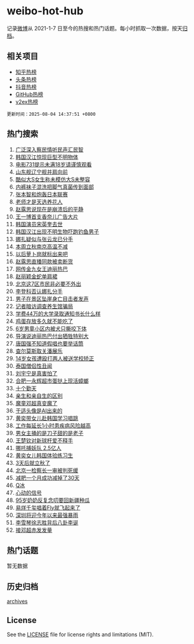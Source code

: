 # weibo-hot-hub

记录[微博](https://www.weibo.com)从 2021-1-7 日至今的热搜和热门话题。每小时抓取一次数据，按天[归档](archives)。

## 相关项目

- [知乎热榜](https://github.com/lonnyzhang423/zhihu-hot-hub)
- [头条热榜](https://github.com/lonnyzhang423/toutiao-hot-hub)
- [抖音热榜](https://github.com/lonnyzhang423/douyin-hot-hub)
- [GitHub热榜](https://github.com/lonnyzhang423/github-hot-hub)
- [v2ex热榜](https://github.com/lonnyzhang423/v2ex-hot-hub)


`更新时间：2025-08-04 14:37:51 +0800`

## 热门搜索

1. [广泛深入察民情听民声汇民智](https://m.weibo.cn/search?containerid=100103type%3D1%26t%3D10%26q%3D%23%E5%B9%BF%E6%B3%9B%E6%B7%B1%E5%85%A5%E5%AF%9F%E6%B0%91%E6%83%85%E5%90%AC%E6%B0%91%E5%A3%B0%E6%B1%87%E6%B0%91%E6%99%BA%23&stream_entry_id=51&isnewpage=1&extparam=seat%3D1%26stream_entry_id%3D51%26c_type%3D51%26pos%3D0%26cate%3D10103%26q%3D%2523%25E5%25B9%25BF%25E6%25B3%259B%25E6%25B7%25B1%25E5%2585%25A5%25E5%25AF%259F%25E6%25B0%2591%25E6%2583%2585%25E5%2590%25AC%25E6%25B0%2591%25E5%25A3%25B0%25E6%25B1%2587%25E6%25B0%2591%25E6%2599%25BA%2523%26dgr%3D0%26filter_type%3Drealtimehot%26display_time%3D1754289470%26pre_seqid%3D17542894699970199814004)
1. [韩国汉江惊现巨型不明物体](https://m.weibo.cn/search?containerid=100103type%3D1%26t%3D10%26q%3D%23%E9%9F%A9%E5%9B%BD%E6%B1%89%E6%B1%9F%E6%83%8A%E7%8E%B0%E5%B7%A8%E5%9E%8B%E4%B8%8D%E6%98%8E%E7%89%A9%E4%BD%93%23&stream_entry_id=31&isnewpage=1&extparam=seat%3D1%26stream_entry_id%3D31%26realpos%3D1%26filter_type%3Drealtimehot%26lcate%3D5001%26c_type%3D31%26flag%3D2%26band_rank%3D1%26cate%3D5001%26q%3D%2523%25E9%259F%25A9%25E5%259B%25BD%25E6%25B1%2589%25E6%25B1%259F%25E6%2583%258A%25E7%258E%25B0%25E5%25B7%25A8%25E5%259E%258B%25E4%25B8%258D%25E6%2598%258E%25E7%2589%25A9%25E4%25BD%2593%2523%26dgr%3D0%26pos%3D0%26display_time%3D1754289470%26pre_seqid%3D17542894699970199814004)
1. [电影731提示未满18岁请谨慎观看](https://m.weibo.cn/search?containerid=100103type%3D1%26t%3D10%26q%3D%23%E7%94%B5%E5%BD%B1731%E6%8F%90%E7%A4%BA%E6%9C%AA%E6%BB%A118%E5%B2%81%E8%AF%B7%E8%B0%A8%E6%85%8E%E8%A7%82%E7%9C%8B%23&stream_entry_id=31&isnewpage=1&extparam=seat%3D1%26stream_entry_id%3D31%26realpos%3D2%26filter_type%3Drealtimehot%26lcate%3D5001%26c_type%3D31%26flag%3D2%26band_rank%3D2%26cate%3D5001%26q%3D%2523%25E7%2594%25B5%25E5%25BD%25B1731%25E6%258F%2590%25E7%25A4%25BA%25E6%259C%25AA%25E6%25BB%25A118%25E5%25B2%2581%25E8%25AF%25B7%25E8%25B0%25A8%25E6%2585%258E%25E8%25A7%2582%25E7%259C%258B%2523%26dgr%3D0%26pos%3D1%26display_time%3D1754289470%26pre_seqid%3D17542894699970199814004)
1. [山东舰辽宁舰并肩向前](https://m.weibo.cn/search?containerid=100103type%3D1%26t%3D10%26q%3D%23%E5%B1%B1%E4%B8%9C%E8%88%B0%E8%BE%BD%E5%AE%81%E8%88%B0%E5%B9%B6%E8%82%A9%E5%90%91%E5%89%8D%23&stream_entry_id=31&isnewpage=1&extparam=seat%3D1%26stream_entry_id%3D31%26realpos%3D3%26filter_type%3Drealtimehot%26lcate%3D5001%26c_type%3D31%26flag%3D0%26band_rank%3D3%26cate%3D5001%26q%3D%2523%25E5%25B1%25B1%25E4%25B8%259C%25E8%2588%25B0%25E8%25BE%25BD%25E5%25AE%2581%25E8%2588%25B0%25E5%25B9%25B6%25E8%2582%25A9%25E5%2590%2591%25E5%2589%258D%2523%26dgr%3D0%26pos%3D2%26display_time%3D1754289470%26pre_seqid%3D17542894699970199814004)
1. [酷似大S女生称未模仿大S未整容](https://m.weibo.cn/search?containerid=100103type%3D1%26t%3D10%26q%3D%23%E9%85%B7%E4%BC%BC%E5%A4%A7S%E5%A5%B3%E7%94%9F%E7%A7%B0%E6%9C%AA%E6%A8%A1%E4%BB%BF%E5%A4%A7S%E6%9C%AA%E6%95%B4%E5%AE%B9%23&stream_entry_id=31&isnewpage=1&extparam=seat%3D1%26stream_entry_id%3D31%26realpos%3D4%26filter_type%3Drealtimehot%26lcate%3D5001%26c_type%3D31%26flag%3D2%26band_rank%3D4%26cate%3D5001%26q%3D%2523%25E9%2585%25B7%25E4%25BC%25BC%25E5%25A4%25A7S%25E5%25A5%25B3%25E7%2594%259F%25E7%25A7%25B0%25E6%259C%25AA%25E6%25A8%25A1%25E4%25BB%25BF%25E5%25A4%25A7S%25E6%259C%25AA%25E6%2595%25B4%25E5%25AE%25B9%2523%26dgr%3D0%26pos%3D3%26display_time%3D1754289470%26pre_seqid%3D17542894699970199814004)
1. [内裤袜子混洗把脚气真菌传到面部](https://m.weibo.cn/search?containerid=100103type%3D1%26t%3D10%26q%3D%23%E5%86%85%E8%A3%A4%E8%A2%9C%E5%AD%90%E6%B7%B7%E6%B4%97%E6%8A%8A%E8%84%9A%E6%B0%94%E7%9C%9F%E8%8F%8C%E4%BC%A0%E5%88%B0%E9%9D%A2%E9%83%A8%23&stream_entry_id=31&isnewpage=1&extparam=seat%3D1%26stream_entry_id%3D31%26realpos%3D5%26filter_type%3Drealtimehot%26lcate%3D5001%26c_type%3D31%26flag%3D0%26band_rank%3D5%26cate%3D5001%26q%3D%2523%25E5%2586%2585%25E8%25A3%25A4%25E8%25A2%259C%25E5%25AD%2590%25E6%25B7%25B7%25E6%25B4%2597%25E6%258A%258A%25E8%2584%259A%25E6%25B0%2594%25E7%259C%259F%25E8%258F%258C%25E4%25BC%25A0%25E5%2588%25B0%25E9%259D%25A2%25E9%2583%25A8%2523%26dgr%3D0%26pos%3D4%26display_time%3D1754289470%26pre_seqid%3D17542894699970199814004)
1. [张本智和炮轰日本联赛](https://m.weibo.cn/search?containerid=100103type%3D1%26t%3D10%26q%3D%23%E5%BC%A0%E6%9C%AC%E6%99%BA%E5%92%8C%E7%82%AE%E8%BD%B0%E6%97%A5%E6%9C%AC%E8%81%94%E8%B5%9B%23&stream_entry_id=31&isnewpage=1&extparam=seat%3D1%26stream_entry_id%3D31%26realpos%3D6%26filter_type%3Drealtimehot%26lcate%3D5001%26c_type%3D31%26flag%3D1%26band_rank%3D6%26cate%3D5001%26q%3D%2523%25E5%25BC%25A0%25E6%259C%25AC%25E6%2599%25BA%25E5%2592%258C%25E7%2582%25AE%25E8%25BD%25B0%25E6%2597%25A5%25E6%259C%25AC%25E8%2581%2594%25E8%25B5%259B%2523%26dgr%3D0%26pos%3D5%26display_time%3D1754289470%26pre_seqid%3D17542894699970199814004)
1. [老师才是天选养花人](https://m.weibo.cn/search?containerid=100103type%3D1%26t%3D10%26q%3D%23%E8%80%81%E5%B8%88%E6%89%8D%E6%98%AF%E5%A4%A9%E9%80%89%E5%85%BB%E8%8A%B1%E4%BA%BA%23&stream_entry_id=31&isnewpage=1&extparam=seat%3D1%26adid%3D295546%26topic_ad%3D1%26stream_entry_id%3D31%26filter_type%3Drealtimehot%26lcate%3D5001%26c_type%3D31%26cate%3D5001%26pos%3D6%26band_rank%3D7%26q%3D%2523%25E8%2580%2581%25E5%25B8%2588%25E6%2589%258D%25E6%2598%25AF%25E5%25A4%25A9%25E9%2580%2589%25E5%2585%25BB%25E8%258A%25B1%25E4%25BA%25BA%2523%26dgr%3D0%26is_ad_pos%3D1%26display_time%3D1754289470%26pre_seqid%3D17542894699970199814004)
1. [赵露思说现在是崩溃后的平静](https://m.weibo.cn/search?containerid=100103type%3D1%26t%3D10%26q%3D%23%E8%B5%B5%E9%9C%B2%E6%80%9D%E8%AF%B4%E7%8E%B0%E5%9C%A8%E6%98%AF%E5%B4%A9%E6%BA%83%E5%90%8E%E7%9A%84%E5%B9%B3%E9%9D%99%23&stream_entry_id=31&isnewpage=1&extparam=seat%3D1%26stream_entry_id%3D31%26realpos%3D7%26filter_type%3Drealtimehot%26lcate%3D5001%26c_type%3D31%26flag%3D1%26band_rank%3D7%26cate%3D5001%26q%3D%2523%25E8%25B5%25B5%25E9%259C%25B2%25E6%2580%259D%25E8%25AF%25B4%25E7%258E%25B0%25E5%259C%25A8%25E6%2598%25AF%25E5%25B4%25A9%25E6%25BA%2583%25E5%2590%258E%25E7%259A%2584%25E5%25B9%25B3%25E9%259D%2599%2523%26dgr%3D0%26pos%3D7%26display_time%3D1754289470%26pre_seqid%3D17542894699970199814004)
1. [王一博首支香奈儿广告大片](https://m.weibo.cn/search?containerid=100103type%3D1%26t%3D10%26q%3D%23%E7%8E%8B%E4%B8%80%E5%8D%9A%E9%A6%96%E6%94%AF%E9%A6%99%E5%A5%88%E5%84%BF%E5%B9%BF%E5%91%8A%E5%A4%A7%E7%89%87%23&stream_entry_id=31&isnewpage=1&extparam=seat%3D1%26stream_entry_id%3D31%26realpos%3D8%26filter_type%3Drealtimehot%26lcate%3D5001%26c_type%3D31%26flag%3D16%26band_rank%3D8%26cate%3D5001%26q%3D%2523%25E7%258E%258B%25E4%25B8%2580%25E5%258D%259A%25E9%25A6%2596%25E6%2594%25AF%25E9%25A6%2599%25E5%25A5%2588%25E5%2584%25BF%25E5%25B9%25BF%25E5%2591%258A%25E5%25A4%25A7%25E7%2589%2587%2523%26dgr%3D0%26pos%3D8%26display_time%3D1754289470%26pre_seqid%3D17542894699970199814004)
1. [韩国演员宋英奎去世](https://m.weibo.cn/search?containerid=100103type%3D1%26t%3D10%26q%3D%E9%9F%A9%E5%9B%BD%E6%BC%94%E5%91%98%E5%AE%8B%E8%8B%B1%E5%A5%8E%E5%8E%BB%E4%B8%96&stream_entry_id=31&isnewpage=1&extparam=seat%3D1%26stream_entry_id%3D31%26realpos%3D9%26filter_type%3Drealtimehot%26lcate%3D5001%26c_type%3D31%26flag%3D0%26band_rank%3D9%26cate%3D5001%26q%3D%25E9%259F%25A9%25E5%259B%25BD%25E6%25BC%2594%25E5%2591%2598%25E5%25AE%258B%25E8%258B%25B1%25E5%25A5%258E%25E5%258E%25BB%25E4%25B8%2596%26dgr%3D0%26pos%3D9%26display_time%3D1754289470%26pre_seqid%3D17542894699970199814004)
1. [韩国汉江出现不明生物吓跑钓鱼男子](https://m.weibo.cn/search?containerid=100103type%3D1%26t%3D10%26q%3D%23%E9%9F%A9%E5%9B%BD%E6%B1%89%E6%B1%9F%E5%87%BA%E7%8E%B0%E4%B8%8D%E6%98%8E%E7%94%9F%E7%89%A9%E5%90%93%E8%B7%91%E9%92%93%E9%B1%BC%E7%94%B7%E5%AD%90%23&stream_entry_id=31&isnewpage=1&extparam=seat%3D1%26stream_entry_id%3D31%26realpos%3D10%26filter_type%3Drealtimehot%26lcate%3D5001%26c_type%3D31%26flag%3D0%26band_rank%3D10%26cate%3D5001%26q%3D%2523%25E9%259F%25A9%25E5%259B%25BD%25E6%25B1%2589%25E6%25B1%259F%25E5%2587%25BA%25E7%258E%25B0%25E4%25B8%258D%25E6%2598%258E%25E7%2594%259F%25E7%2589%25A9%25E5%2590%2593%25E8%25B7%2591%25E9%2592%2593%25E9%25B1%25BC%25E7%2594%25B7%25E5%25AD%2590%2523%26dgr%3D0%26pos%3D10%26display_time%3D1754289470%26pre_seqid%3D17542894699970199814004)
1. [娜扎疑似与张云龙已分手](https://m.weibo.cn/search?containerid=100103type%3D1%26t%3D10%26q%3D%23%E5%A8%9C%E6%89%8E%E7%96%91%E4%BC%BC%E4%B8%8E%E5%BC%A0%E4%BA%91%E9%BE%99%E5%B7%B2%E5%88%86%E6%89%8B%23&stream_entry_id=31&isnewpage=1&extparam=seat%3D1%26stream_entry_id%3D31%26realpos%3D11%26filter_type%3Drealtimehot%26lcate%3D5001%26c_type%3D31%26flag%3D2%26band_rank%3D11%26cate%3D5001%26q%3D%2523%25E5%25A8%259C%25E6%2589%258E%25E7%2596%2591%25E4%25BC%25BC%25E4%25B8%258E%25E5%25BC%25A0%25E4%25BA%2591%25E9%25BE%2599%25E5%25B7%25B2%25E5%2588%2586%25E6%2589%258B%2523%26dgr%3D0%26pos%3D11%26display_time%3D1754289470%26pre_seqid%3D17542894699970199814004)
1. [本周立秋南京高温不减](https://m.weibo.cn/search?containerid=100103type%3D1%26t%3D10%26q%3D%23%E6%9C%AC%E5%91%A8%E7%AB%8B%E7%A7%8B%E5%8D%97%E4%BA%AC%E9%AB%98%E6%B8%A9%E4%B8%8D%E5%87%8F%23&stream_entry_id=31&isnewpage=1&extparam=seat%3D1%26stream_entry_id%3D31%26realpos%3D12%26filter_type%3Drealtimehot%26lcate%3D5001%26c_type%3D31%26flag%3D1%26band_rank%3D12%26cate%3D5001%26q%3D%2523%25E6%259C%25AC%25E5%2591%25A8%25E7%25AB%258B%25E7%25A7%258B%25E5%258D%2597%25E4%25BA%25AC%25E9%25AB%2598%25E6%25B8%25A9%25E4%25B8%258D%25E5%2587%258F%2523%26dgr%3D0%26pos%3D12%26display_time%3D1754289470%26pre_seqid%3D17542894699970199814004)
1. [以后萝卜岗就标出来吧](https://m.weibo.cn/search?containerid=100103type%3D1%26t%3D10%26q%3D%E4%BB%A5%E5%90%8E%E8%90%9D%E5%8D%9C%E5%B2%97%E5%B0%B1%E6%A0%87%E5%87%BA%E6%9D%A5%E5%90%A7&stream_entry_id=31&isnewpage=1&extparam=seat%3D1%26stream_entry_id%3D31%26realpos%3D13%26filter_type%3Drealtimehot%26lcate%3D5001%26c_type%3D31%26flag%3D1%26band_rank%3D13%26cate%3D5001%26q%3D%25E4%25BB%25A5%25E5%2590%258E%25E8%2590%259D%25E5%258D%259C%25E5%25B2%2597%25E5%25B0%25B1%25E6%25A0%2587%25E5%2587%25BA%25E6%259D%25A5%25E5%2590%25A7%26dgr%3D0%26pos%3D13%26display_time%3D1754289470%26pre_seqid%3D17542894699970199814004)
1. [赵露思直播同款被卖断货](https://m.weibo.cn/search?containerid=100103type%3D1%26t%3D10%26q%3D%23%E8%B5%B5%E9%9C%B2%E6%80%9D%E7%9B%B4%E6%92%AD%E5%90%8C%E6%AC%BE%E8%A2%AB%E5%8D%96%E6%96%AD%E8%B4%A7%23&stream_entry_id=31&isnewpage=1&extparam=seat%3D1%26stream_entry_id%3D31%26realpos%3D14%26filter_type%3Drealtimehot%26lcate%3D5001%26c_type%3D31%26flag%3D2%26band_rank%3D14%26cate%3D5001%26q%3D%2523%25E8%25B5%25B5%25E9%259C%25B2%25E6%2580%259D%25E7%259B%25B4%25E6%2592%25AD%25E5%2590%258C%25E6%25AC%25BE%25E8%25A2%25AB%25E5%258D%2596%25E6%2596%25AD%25E8%25B4%25A7%2523%26dgr%3D0%26pos%3D14%26display_time%3D1754289470%26pre_seqid%3D17542894699970199814004)
1. [网传金九女王迪丽热巴](https://m.weibo.cn/search?containerid=100103type%3D1%26t%3D10%26q%3D%23%E7%BD%91%E4%BC%A0%E9%87%91%E4%B9%9D%E5%A5%B3%E7%8E%8B%E8%BF%AA%E4%B8%BD%E7%83%AD%E5%B7%B4%23&stream_entry_id=31&isnewpage=1&extparam=seat%3D1%26stream_entry_id%3D31%26realpos%3D15%26filter_type%3Drealtimehot%26lcate%3D5001%26c_type%3D31%26flag%3D1%26band_rank%3D15%26cate%3D5001%26q%3D%2523%25E7%25BD%2591%25E4%25BC%25A0%25E9%2587%2591%25E4%25B9%259D%25E5%25A5%25B3%25E7%258E%258B%25E8%25BF%25AA%25E4%25B8%25BD%25E7%2583%25AD%25E5%25B7%25B4%2523%26dgr%3D0%26pos%3D15%26display_time%3D1754289470%26pre_seqid%3D17542894699970199814004)
1. [赵丽颖金蛇单肩裙](https://m.weibo.cn/search?containerid=100103type%3D1%26t%3D10%26q%3D%23%E8%B5%B5%E4%B8%BD%E9%A2%96%E9%87%91%E8%9B%87%E5%8D%95%E8%82%A9%E8%A3%99%23&stream_entry_id=31&isnewpage=1&extparam=seat%3D1%26stream_entry_id%3D31%26realpos%3D16%26filter_type%3Drealtimehot%26lcate%3D5001%26c_type%3D31%26flag%3D1%26band_rank%3D16%26cate%3D5001%26q%3D%2523%25E8%25B5%25B5%25E4%25B8%25BD%25E9%25A2%2596%25E9%2587%2591%25E8%259B%2587%25E5%258D%2595%25E8%2582%25A9%25E8%25A3%2599%2523%26dgr%3D0%26pos%3D16%26display_time%3D1754289470%26pre_seqid%3D17542894699970199814004)
1. [北京这7区市民非必要不外出](https://m.weibo.cn/search?containerid=100103type%3D1%26t%3D10%26q%3D%23%E5%8C%97%E4%BA%AC%E8%BF%997%E5%8C%BA%E5%B8%82%E6%B0%91%E9%9D%9E%E5%BF%85%E8%A6%81%E4%B8%8D%E5%A4%96%E5%87%BA%23&stream_entry_id=31&isnewpage=1&extparam=seat%3D1%26stream_entry_id%3D31%26realpos%3D17%26filter_type%3Drealtimehot%26lcate%3D5001%26c_type%3D31%26flag%3D1%26band_rank%3D17%26cate%3D5001%26q%3D%2523%25E5%258C%2597%25E4%25BA%25AC%25E8%25BF%25997%25E5%258C%25BA%25E5%25B8%2582%25E6%25B0%2591%25E9%259D%259E%25E5%25BF%2585%25E8%25A6%2581%25E4%25B8%258D%25E5%25A4%2596%25E5%2587%25BA%2523%26dgr%3D0%26pos%3D17%26display_time%3D1754289470%26pre_seqid%3D17542894699970199814004)
1. [李登科否认娜扎分手](https://m.weibo.cn/search?containerid=100103type%3D1%26t%3D10%26q%3D%23%E6%9D%8E%E7%99%BB%E7%A7%91%E5%90%A6%E8%AE%A4%E5%A8%9C%E6%89%8E%E5%88%86%E6%89%8B%23&stream_entry_id=31&isnewpage=1&extparam=seat%3D1%26stream_entry_id%3D31%26realpos%3D18%26filter_type%3Drealtimehot%26lcate%3D5001%26c_type%3D31%26flag%3D0%26band_rank%3D18%26cate%3D5001%26q%3D%2523%25E6%259D%258E%25E7%2599%25BB%25E7%25A7%2591%25E5%2590%25A6%25E8%25AE%25A4%25E5%25A8%259C%25E6%2589%258E%25E5%2588%2586%25E6%2589%258B%2523%26dgr%3D0%26pos%3D18%26display_time%3D1754289470%26pre_seqid%3D17542894699970199814004)
1. [男子在景区坠崖身亡目击者发声](https://m.weibo.cn/search?containerid=100103type%3D1%26t%3D10%26q%3D%23%E7%94%B7%E5%AD%90%E5%9C%A8%E6%99%AF%E5%8C%BA%E5%9D%A0%E5%B4%96%E8%BA%AB%E4%BA%A1%E7%9B%AE%E5%87%BB%E8%80%85%E5%8F%91%E5%A3%B0%23&stream_entry_id=31&isnewpage=1&extparam=seat%3D1%26stream_entry_id%3D31%26realpos%3D19%26filter_type%3Drealtimehot%26lcate%3D5001%26c_type%3D31%26flag%3D0%26band_rank%3D19%26cate%3D5001%26q%3D%2523%25E7%2594%25B7%25E5%25AD%2590%25E5%259C%25A8%25E6%2599%25AF%25E5%258C%25BA%25E5%259D%25A0%25E5%25B4%2596%25E8%25BA%25AB%25E4%25BA%25A1%25E7%259B%25AE%25E5%2587%25BB%25E8%2580%2585%25E5%258F%2591%25E5%25A3%25B0%2523%26dgr%3D0%26pos%3D19%26display_time%3D1754289470%26pre_seqid%3D17542894699970199814004)
1. [记者暗访调查养生馆骗局](https://m.weibo.cn/search?containerid=100103type%3D1%26t%3D10%26q%3D%23%E8%AE%B0%E8%80%85%E6%9A%97%E8%AE%BF%E8%B0%83%E6%9F%A5%E5%85%BB%E7%94%9F%E9%A6%86%E9%AA%97%E5%B1%80%23&stream_entry_id=31&isnewpage=1&extparam=seat%3D1%26stream_entry_id%3D31%26realpos%3D20%26filter_type%3Drealtimehot%26lcate%3D5001%26c_type%3D31%26flag%3D1%26band_rank%3D20%26cate%3D5001%26q%3D%2523%25E8%25AE%25B0%25E8%2580%2585%25E6%259A%2597%25E8%25AE%25BF%25E8%25B0%2583%25E6%259F%25A5%25E5%2585%25BB%25E7%2594%259F%25E9%25A6%2586%25E9%25AA%2597%25E5%25B1%2580%2523%26dgr%3D0%26pos%3D20%26display_time%3D1754289470%26pre_seqid%3D17542894699970199814004)
1. [学费44万的大学录取通知书长什么样](https://m.weibo.cn/search?containerid=100103type%3D1%26t%3D10%26q%3D%E5%AD%A6%E8%B4%B944%E4%B8%87%E7%9A%84%E5%A4%A7%E5%AD%A6%E5%BD%95%E5%8F%96%E9%80%9A%E7%9F%A5%E4%B9%A6%E9%95%BF%E4%BB%80%E4%B9%88%E6%A0%B7&stream_entry_id=31&isnewpage=1&extparam=seat%3D1%26stream_entry_id%3D31%26realpos%3D21%26filter_type%3Drealtimehot%26lcate%3D5001%26c_type%3D31%26flag%3D2%26band_rank%3D21%26cate%3D5001%26q%3D%25E5%25AD%25A6%25E8%25B4%25B944%25E4%25B8%2587%25E7%259A%2584%25E5%25A4%25A7%25E5%25AD%25A6%25E5%25BD%2595%25E5%258F%2596%25E9%2580%259A%25E7%259F%25A5%25E4%25B9%25A6%25E9%2595%25BF%25E4%25BB%2580%25E4%25B9%2588%25E6%25A0%25B7%26dgr%3D0%26pos%3D21%26display_time%3D1754289470%26pre_seqid%3D17542894699970199814004)
1. [鸡蛋存放多久就不能吃了](https://m.weibo.cn/search?containerid=100103type%3D1%26t%3D10%26q%3D%23%E9%B8%A1%E8%9B%8B%E5%AD%98%E6%94%BE%E5%A4%9A%E4%B9%85%E5%B0%B1%E4%B8%8D%E8%83%BD%E5%90%83%E4%BA%86%23&stream_entry_id=31&isnewpage=1&extparam=seat%3D1%26stream_entry_id%3D31%26realpos%3D22%26filter_type%3Drealtimehot%26lcate%3D5001%26c_type%3D31%26flag%3D1%26band_rank%3D22%26cate%3D5001%26q%3D%2523%25E9%25B8%25A1%25E8%259B%258B%25E5%25AD%2598%25E6%2594%25BE%25E5%25A4%259A%25E4%25B9%2585%25E5%25B0%25B1%25E4%25B8%258D%25E8%2583%25BD%25E5%2590%2583%25E4%25BA%2586%2523%26dgr%3D0%26pos%3D22%26display_time%3D1754289470%26pre_seqid%3D17542894699970199814004)
1. [6岁男童小区内被犬只撕咬下体](https://m.weibo.cn/search?containerid=100103type%3D1%26t%3D10%26q%3D%236%E5%B2%81%E7%94%B7%E7%AB%A5%E5%B0%8F%E5%8C%BA%E5%86%85%E8%A2%AB%E7%8A%AC%E5%8F%AA%E6%92%95%E5%92%AC%E4%B8%8B%E4%BD%93%23&stream_entry_id=31&isnewpage=1&extparam=seat%3D1%26stream_entry_id%3D31%26realpos%3D23%26filter_type%3Drealtimehot%26lcate%3D5001%26c_type%3D31%26flag%3D1%26band_rank%3D23%26cate%3D5001%26q%3D%25236%25E5%25B2%2581%25E7%2594%25B7%25E7%25AB%25A5%25E5%25B0%258F%25E5%258C%25BA%25E5%2586%2585%25E8%25A2%25AB%25E7%258A%25AC%25E5%258F%25AA%25E6%2592%2595%25E5%2592%25AC%25E4%25B8%258B%25E4%25BD%2593%2523%26dgr%3D0%26pos%3D23%26display_time%3D1754289470%26pre_seqid%3D17542894699970199814004)
1. [导演说迪丽热巴付出牺牲特别大](https://m.weibo.cn/search?containerid=100103type%3D1%26t%3D10%26q%3D%23%E5%AF%BC%E6%BC%94%E8%AF%B4%E8%BF%AA%E4%B8%BD%E7%83%AD%E5%B7%B4%E4%BB%98%E5%87%BA%E7%89%BA%E7%89%B2%E7%89%B9%E5%88%AB%E5%A4%A7%23&stream_entry_id=31&isnewpage=1&extparam=seat%3D1%26stream_entry_id%3D31%26realpos%3D24%26filter_type%3Drealtimehot%26lcate%3D5001%26c_type%3D31%26flag%3D0%26band_rank%3D24%26cate%3D5001%26q%3D%2523%25E5%25AF%25BC%25E6%25BC%2594%25E8%25AF%25B4%25E8%25BF%25AA%25E4%25B8%25BD%25E7%2583%25AD%25E5%25B7%25B4%25E4%25BB%2598%25E5%2587%25BA%25E7%2589%25BA%25E7%2589%25B2%25E7%2589%25B9%25E5%2588%25AB%25E5%25A4%25A7%2523%26dgr%3D0%26pos%3D24%26display_time%3D1754289470%26pre_seqid%3D17542894699970199814004)
1. [唐国强不知道假唱也要举话筒](https://m.weibo.cn/search?containerid=100103type%3D1%26t%3D10%26q%3D%E5%94%90%E5%9B%BD%E5%BC%BA%E4%B8%8D%E7%9F%A5%E9%81%93%E5%81%87%E5%94%B1%E4%B9%9F%E8%A6%81%E4%B8%BE%E8%AF%9D%E7%AD%92&stream_entry_id=31&isnewpage=1&extparam=seat%3D1%26stream_entry_id%3D31%26realpos%3D25%26filter_type%3Drealtimehot%26lcate%3D5001%26c_type%3D31%26flag%3D0%26band_rank%3D25%26cate%3D5001%26q%3D%25E5%2594%2590%25E5%259B%25BD%25E5%25BC%25BA%25E4%25B8%258D%25E7%259F%25A5%25E9%2581%2593%25E5%2581%2587%25E5%2594%25B1%25E4%25B9%259F%25E8%25A6%2581%25E4%25B8%25BE%25E8%25AF%259D%25E7%25AD%2592%26dgr%3D0%26pos%3D25%26display_time%3D1754289470%26pre_seqid%3D17542894699970199814004)
1. [查尔莫斯取关潘展乐](https://m.weibo.cn/search?containerid=100103type%3D1%26t%3D10%26q%3D%23%E6%9F%A5%E5%B0%94%E8%8E%AB%E6%96%AF%E5%8F%96%E5%85%B3%E6%BD%98%E5%B1%95%E4%B9%90%23&stream_entry_id=31&isnewpage=1&extparam=seat%3D1%26stream_entry_id%3D31%26realpos%3D26%26filter_type%3Drealtimehot%26lcate%3D5001%26c_type%3D31%26flag%3D0%26band_rank%3D26%26cate%3D5001%26q%3D%2523%25E6%259F%25A5%25E5%25B0%2594%25E8%258E%25AB%25E6%2596%25AF%25E5%258F%2596%25E5%2585%25B3%25E6%25BD%2598%25E5%25B1%2595%25E4%25B9%2590%2523%26dgr%3D0%26pos%3D26%26display_time%3D1754289470%26pre_seqid%3D17542894699970199814004)
1. [14岁女孩遭殴打两人被送学校矫正](https://m.weibo.cn/search?containerid=100103type%3D1%26t%3D10%26q%3D%2314%E5%B2%81%E5%A5%B3%E5%AD%A9%E9%81%AD%E6%AE%B4%E6%89%93%E4%B8%A4%E4%BA%BA%E8%A2%AB%E9%80%81%E5%AD%A6%E6%A0%A1%E7%9F%AB%E6%AD%A3%23&stream_entry_id=31&isnewpage=1&extparam=seat%3D1%26stream_entry_id%3D31%26realpos%3D27%26filter_type%3Drealtimehot%26lcate%3D5001%26c_type%3D31%26flag%3D0%26band_rank%3D27%26cate%3D5001%26q%3D%252314%25E5%25B2%2581%25E5%25A5%25B3%25E5%25AD%25A9%25E9%2581%25AD%25E6%25AE%25B4%25E6%2589%2593%25E4%25B8%25A4%25E4%25BA%25BA%25E8%25A2%25AB%25E9%2580%2581%25E5%25AD%25A6%25E6%25A0%25A1%25E7%259F%25AB%25E6%25AD%25A3%2523%26dgr%3D0%26pos%3D27%26display_time%3D1754289470%26pre_seqid%3D17542894699970199814004)
1. [泰国僧侣性丑闻](https://m.weibo.cn/search?containerid=100103type%3D1%26t%3D10%26q%3D%23%E6%B3%B0%E5%9B%BD%E5%83%A7%E4%BE%A3%E6%80%A7%E4%B8%91%E9%97%BB%23&stream_entry_id=31&isnewpage=1&extparam=seat%3D1%26stream_entry_id%3D31%26realpos%3D28%26filter_type%3Drealtimehot%26lcate%3D5001%26c_type%3D31%26flag%3D0%26band_rank%3D28%26cate%3D5001%26q%3D%2523%25E6%25B3%25B0%25E5%259B%25BD%25E5%2583%25A7%25E4%25BE%25A3%25E6%2580%25A7%25E4%25B8%2591%25E9%2597%25BB%2523%26dgr%3D0%26pos%3D28%26display_time%3D1754289470%26pre_seqid%3D17542894699970199814004)
1. [刘宇宁是真害怕了](https://m.weibo.cn/search?containerid=100103type%3D1%26t%3D10%26q%3D%E5%88%98%E5%AE%87%E5%AE%81%E6%98%AF%E7%9C%9F%E5%AE%B3%E6%80%95%E4%BA%86&stream_entry_id=31&isnewpage=1&extparam=seat%3D1%26stream_entry_id%3D31%26realpos%3D29%26filter_type%3Drealtimehot%26lcate%3D5001%26c_type%3D31%26flag%3D1%26band_rank%3D29%26cate%3D5001%26q%3D%25E5%2588%2598%25E5%25AE%2587%25E5%25AE%2581%25E6%2598%25AF%25E7%259C%259F%25E5%25AE%25B3%25E6%2580%2595%25E4%25BA%2586%26dgr%3D0%26pos%3D29%26display_time%3D1754289470%26pre_seqid%3D17542894699970199814004)
1. [合肥一永辉超市蛋挞上现活蟑螂](https://m.weibo.cn/search?containerid=100103type%3D1%26t%3D10%26q%3D%23%E5%90%88%E8%82%A5%E4%B8%80%E6%B0%B8%E8%BE%89%E8%B6%85%E5%B8%82%E8%9B%8B%E6%8C%9E%E4%B8%8A%E7%8E%B0%E6%B4%BB%E8%9F%91%E8%9E%82%23&stream_entry_id=31&isnewpage=1&extparam=seat%3D1%26stream_entry_id%3D31%26realpos%3D30%26filter_type%3Drealtimehot%26lcate%3D5001%26c_type%3D31%26flag%3D1%26band_rank%3D30%26cate%3D5001%26q%3D%2523%25E5%2590%2588%25E8%2582%25A5%25E4%25B8%2580%25E6%25B0%25B8%25E8%25BE%2589%25E8%25B6%2585%25E5%25B8%2582%25E8%259B%258B%25E6%258C%259E%25E4%25B8%258A%25E7%258E%25B0%25E6%25B4%25BB%25E8%259F%2591%25E8%259E%2582%2523%26dgr%3D0%26pos%3D30%26display_time%3D1754289470%26pre_seqid%3D17542894699970199814004)
1. [十个勤天](https://m.weibo.cn/search?containerid=100103type%3D1%26t%3D10%26q%3D%E5%8D%81%E4%B8%AA%E5%8B%A4%E5%A4%A9&stream_entry_id=31&isnewpage=1&extparam=seat%3D1%26stream_entry_id%3D31%26realpos%3D31%26filter_type%3Drealtimehot%26lcate%3D5001%26c_type%3D31%26flag%3D1%26band_rank%3D31%26cate%3D5001%26q%3D%25E5%258D%2581%25E4%25B8%25AA%25E5%258B%25A4%25E5%25A4%25A9%26dgr%3D0%26pos%3D31%26display_time%3D1754289470%26pre_seqid%3D17542894699970199814004)
1. [亲生和亲自生的区别](https://m.weibo.cn/search?containerid=100103type%3D1%26t%3D10%26q%3D%E4%BA%B2%E7%94%9F%E5%92%8C%E4%BA%B2%E8%87%AA%E7%94%9F%E7%9A%84%E5%8C%BA%E5%88%AB&stream_entry_id=31&isnewpage=1&extparam=seat%3D1%26stream_entry_id%3D31%26realpos%3D32%26filter_type%3Drealtimehot%26lcate%3D5001%26c_type%3D31%26flag%3D0%26band_rank%3D32%26cate%3D5001%26q%3D%25E4%25BA%25B2%25E7%2594%259F%25E5%2592%258C%25E4%25BA%25B2%25E8%2587%25AA%25E7%2594%259F%25E7%259A%2584%25E5%258C%25BA%25E5%2588%25AB%26dgr%3D0%26pos%3D32%26display_time%3D1754289470%26pre_seqid%3D17542894699970199814004)
1. [魔童邓超真变魔了](https://m.weibo.cn/search?containerid=100103type%3D1%26t%3D10%26q%3D%E9%AD%94%E7%AB%A5%E9%82%93%E8%B6%85%E7%9C%9F%E5%8F%98%E9%AD%94%E4%BA%86&stream_entry_id=31&isnewpage=1&extparam=seat%3D1%26stream_entry_id%3D31%26realpos%3D33%26filter_type%3Drealtimehot%26lcate%3D5001%26c_type%3D31%26flag%3D1%26band_rank%3D33%26cate%3D5001%26q%3D%25E9%25AD%2594%25E7%25AB%25A5%25E9%2582%2593%25E8%25B6%2585%25E7%259C%259F%25E5%258F%2598%25E9%25AD%2594%25E4%25BA%2586%26dgr%3D0%26pos%3D33%26display_time%3D1754289470%26pre_seqid%3D17542894699970199814004)
1. [于适头像是AI出来的](https://m.weibo.cn/search?containerid=100103type%3D1%26t%3D10%26q%3D%E4%BA%8E%E9%80%82%E5%A4%B4%E5%83%8F%E6%98%AFAI%E5%87%BA%E6%9D%A5%E7%9A%84&stream_entry_id=31&isnewpage=1&extparam=seat%3D1%26stream_entry_id%3D31%26realpos%3D34%26filter_type%3Drealtimehot%26lcate%3D5001%26c_type%3D31%26flag%3D1%26band_rank%3D34%26cate%3D5001%26q%3D%25E4%25BA%258E%25E9%2580%2582%25E5%25A4%25B4%25E5%2583%258F%25E6%2598%25AFAI%25E5%2587%25BA%25E6%259D%25A5%25E7%259A%2584%26dgr%3D0%26pos%3D34%26display_time%3D1754289470%26pre_seqid%3D17542894699970199814004)
1. [黄奕带女儿赴韩国学习唱跳](https://m.weibo.cn/search?containerid=100103type%3D1%26t%3D10%26q%3D%23%E9%BB%84%E5%A5%95%E5%B8%A6%E5%A5%B3%E5%84%BF%E8%B5%B4%E9%9F%A9%E5%9B%BD%E5%AD%A6%E4%B9%A0%E5%94%B1%E8%B7%B3%23&stream_entry_id=31&isnewpage=1&extparam=seat%3D1%26stream_entry_id%3D31%26realpos%3D35%26filter_type%3Drealtimehot%26lcate%3D5001%26c_type%3D31%26flag%3D0%26band_rank%3D35%26cate%3D5001%26q%3D%2523%25E9%25BB%2584%25E5%25A5%2595%25E5%25B8%25A6%25E5%25A5%25B3%25E5%2584%25BF%25E8%25B5%25B4%25E9%259F%25A9%25E5%259B%25BD%25E5%25AD%25A6%25E4%25B9%25A0%25E5%2594%25B1%25E8%25B7%25B3%2523%26dgr%3D0%26pos%3D35%26display_time%3D1754289470%26pre_seqid%3D17542894699970199814004)
1. [工作每延长1小时患疾病风险越高](https://m.weibo.cn/search?containerid=100103type%3D1%26t%3D10%26q%3D%23%E5%B7%A5%E4%BD%9C%E6%AF%8F%E5%BB%B6%E9%95%BF1%E5%B0%8F%E6%97%B6%E6%82%A3%E7%96%BE%E7%97%85%E9%A3%8E%E9%99%A9%E8%B6%8A%E9%AB%98%23&stream_entry_id=31&isnewpage=1&extparam=seat%3D1%26stream_entry_id%3D31%26realpos%3D36%26filter_type%3Drealtimehot%26lcate%3D5001%26c_type%3D31%26flag%3D1%26band_rank%3D36%26cate%3D5001%26q%3D%2523%25E5%25B7%25A5%25E4%25BD%259C%25E6%25AF%258F%25E5%25BB%25B6%25E9%2595%25BF1%25E5%25B0%258F%25E6%2597%25B6%25E6%2582%25A3%25E7%2596%25BE%25E7%2597%2585%25E9%25A3%258E%25E9%2599%25A9%25E8%25B6%258A%25E9%25AB%2598%2523%26dgr%3D0%26pos%3D36%26display_time%3D1754289470%26pre_seqid%3D17542894699970199814004)
1. [男女主捅的是刀子甜的是老子](https://m.weibo.cn/search?containerid=100103type%3D1%26t%3D10%26q%3D%E7%94%B7%E5%A5%B3%E4%B8%BB%E6%8D%85%E7%9A%84%E6%98%AF%E5%88%80%E5%AD%90%E7%94%9C%E7%9A%84%E6%98%AF%E8%80%81%E5%AD%90&stream_entry_id=31&isnewpage=1&extparam=seat%3D1%26stream_entry_id%3D31%26realpos%3D37%26filter_type%3Drealtimehot%26lcate%3D5001%26c_type%3D31%26flag%3D1%26band_rank%3D37%26cate%3D5001%26q%3D%25E7%2594%25B7%25E5%25A5%25B3%25E4%25B8%25BB%25E6%258D%2585%25E7%259A%2584%25E6%2598%25AF%25E5%2588%2580%25E5%25AD%2590%25E7%2594%259C%25E7%259A%2584%25E6%2598%25AF%25E8%2580%2581%25E5%25AD%2590%26dgr%3D0%26pos%3D37%26display_time%3D1754289470%26pre_seqid%3D17542894699970199814004)
1. [王楚钦对新球杆爱不释手](https://m.weibo.cn/search?containerid=100103type%3D1%26t%3D10%26q%3D%23%E7%8E%8B%E6%A5%9A%E9%92%A6%E5%AF%B9%E6%96%B0%E7%90%83%E6%9D%86%E7%88%B1%E4%B8%8D%E9%87%8A%E6%89%8B%23&stream_entry_id=31&isnewpage=1&extparam=seat%3D1%26stream_entry_id%3D31%26realpos%3D38%26filter_type%3Drealtimehot%26lcate%3D5001%26c_type%3D31%26flag%3D1%26band_rank%3D38%26cate%3D5001%26q%3D%2523%25E7%258E%258B%25E6%25A5%259A%25E9%2592%25A6%25E5%25AF%25B9%25E6%2596%25B0%25E7%2590%2583%25E6%259D%2586%25E7%2588%25B1%25E4%25B8%258D%25E9%2587%258A%25E6%2589%258B%2523%26dgr%3D0%26pos%3D38%26display_time%3D1754289470%26pre_seqid%3D17542894699970199814004)
1. [哪吒捕妖队 2.5亿人](https://m.weibo.cn/search?containerid=100103type%3D1%26t%3D10%26q%3D%E5%93%AA%E5%90%92%E6%8D%95%E5%A6%96%E9%98%9F+2.5%E4%BA%BF%E4%BA%BA&stream_entry_id=31&isnewpage=1&extparam=seat%3D1%26stream_entry_id%3D31%26realpos%3D39%26filter_type%3Drealtimehot%26lcate%3D5001%26c_type%3D31%26flag%3D0%26band_rank%3D39%26cate%3D5001%26q%3D%25E5%2593%25AA%25E5%2590%2592%25E6%258D%2595%25E5%25A6%2596%25E9%2598%259F%25202.5%25E4%25BA%25BF%25E4%25BA%25BA%26dgr%3D0%26pos%3D39%26display_time%3D1754289470%26pre_seqid%3D17542894699970199814004)
1. [黄奕女儿韩国体验练习生](https://m.weibo.cn/search?containerid=100103type%3D1%26t%3D10%26q%3D%23%E9%BB%84%E5%A5%95%E5%A5%B3%E5%84%BF%E9%9F%A9%E5%9B%BD%E4%BD%93%E9%AA%8C%E7%BB%83%E4%B9%A0%E7%94%9F%23&stream_entry_id=31&isnewpage=1&extparam=seat%3D1%26stream_entry_id%3D31%26realpos%3D40%26filter_type%3Drealtimehot%26lcate%3D5001%26c_type%3D31%26flag%3D0%26band_rank%3D40%26cate%3D5001%26q%3D%2523%25E9%25BB%2584%25E5%25A5%2595%25E5%25A5%25B3%25E5%2584%25BF%25E9%259F%25A9%25E5%259B%25BD%25E4%25BD%2593%25E9%25AA%258C%25E7%25BB%2583%25E4%25B9%25A0%25E7%2594%259F%2523%26dgr%3D0%26pos%3D40%26display_time%3D1754289470%26pre_seqid%3D17542894699970199814004)
1. [3天后就立秋了](https://m.weibo.cn/search?containerid=100103type%3D1%26t%3D10%26q%3D%233%E5%A4%A9%E5%90%8E%E5%B0%B1%E7%AB%8B%E7%A7%8B%E4%BA%86%23&stream_entry_id=31&isnewpage=1&extparam=seat%3D1%26stream_entry_id%3D31%26realpos%3D41%26filter_type%3Drealtimehot%26lcate%3D5001%26c_type%3D31%26flag%3D0%26band_rank%3D41%26cate%3D5001%26q%3D%25233%25E5%25A4%25A9%25E5%2590%258E%25E5%25B0%25B1%25E7%25AB%258B%25E7%25A7%258B%25E4%25BA%2586%2523%26dgr%3D0%26pos%3D41%26display_time%3D1754289470%26pre_seqid%3D17542894699970199814004)
1. [北京一检察长一审被判死缓](https://m.weibo.cn/search?containerid=100103type%3D1%26t%3D10%26q%3D%23%E5%8C%97%E4%BA%AC%E4%B8%80%E6%A3%80%E5%AF%9F%E9%95%BF%E4%B8%80%E5%AE%A1%E8%A2%AB%E5%88%A4%E6%AD%BB%E7%BC%93%23&stream_entry_id=31&isnewpage=1&extparam=seat%3D1%26stream_entry_id%3D31%26realpos%3D42%26filter_type%3Drealtimehot%26lcate%3D5001%26c_type%3D31%26flag%3D1%26band_rank%3D42%26cate%3D5001%26q%3D%2523%25E5%258C%2597%25E4%25BA%25AC%25E4%25B8%2580%25E6%25A3%2580%25E5%25AF%259F%25E9%2595%25BF%25E4%25B8%2580%25E5%25AE%25A1%25E8%25A2%25AB%25E5%2588%25A4%25E6%25AD%25BB%25E7%25BC%2593%2523%26dgr%3D0%26pos%3D42%26display_time%3D1754289470%26pre_seqid%3D17542894699970199814004)
1. [减肥一个月成功减掉了30天](https://m.weibo.cn/search?containerid=100103type%3D1%26t%3D10%26q%3D%E5%87%8F%E8%82%A5%E4%B8%80%E4%B8%AA%E6%9C%88%E6%88%90%E5%8A%9F%E5%87%8F%E6%8E%89%E4%BA%8630%E5%A4%A9&stream_entry_id=31&isnewpage=1&extparam=seat%3D1%26stream_entry_id%3D31%26realpos%3D43%26filter_type%3Drealtimehot%26lcate%3D5001%26c_type%3D31%26flag%3D1%26band_rank%3D43%26cate%3D5001%26q%3D%25E5%2587%258F%25E8%2582%25A5%25E4%25B8%2580%25E4%25B8%25AA%25E6%259C%2588%25E6%2588%2590%25E5%258A%259F%25E5%2587%258F%25E6%258E%2589%25E4%25BA%258630%25E5%25A4%25A9%26dgr%3D0%26pos%3D43%26display_time%3D1754289470%26pre_seqid%3D17542894699970199814004)
1. [Q冰](https://m.weibo.cn/search?containerid=100103type%3D1%26t%3D10%26q%3DQ%E5%86%B0&stream_entry_id=31&isnewpage=1&extparam=seat%3D1%26stream_entry_id%3D31%26realpos%3D44%26filter_type%3Drealtimehot%26lcate%3D5001%26c_type%3D31%26flag%3D1%26band_rank%3D44%26cate%3D5001%26q%3DQ%25E5%2586%25B0%26dgr%3D0%26pos%3D44%26display_time%3D1754289470%26pre_seqid%3D17542894699970199814004)
1. [心动的信号](https://m.weibo.cn/search?containerid=100103type%3D1%26t%3D10%26q%3D%E5%BF%83%E5%8A%A8%E7%9A%84%E4%BF%A1%E5%8F%B7&stream_entry_id=31&isnewpage=1&extparam=seat%3D1%26stream_entry_id%3D31%26realpos%3D45%26filter_type%3Drealtimehot%26lcate%3D5001%26c_type%3D31%26flag%3D0%26band_rank%3D45%26cate%3D5001%26q%3D%25E5%25BF%2583%25E5%258A%25A8%25E7%259A%2584%25E4%25BF%25A1%25E5%258F%25B7%26dgr%3D0%26pos%3D45%26display_time%3D1754289470%26pre_seqid%3D17542894699970199814004)
1. [95岁奶奶反复念叨要回新疆种瓜](https://m.weibo.cn/search?containerid=100103type%3D1%26t%3D10%26q%3D%2395%E5%B2%81%E5%A5%B6%E5%A5%B6%E5%8F%8D%E5%A4%8D%E5%BF%B5%E5%8F%A8%E8%A6%81%E5%9B%9E%E6%96%B0%E7%96%86%E7%A7%8D%E7%93%9C%23&stream_entry_id=31&isnewpage=1&extparam=seat%3D1%26stream_entry_id%3D31%26realpos%3D46%26filter_type%3Drealtimehot%26lcate%3D5001%26c_type%3D31%26flag%3D1%26band_rank%3D46%26cate%3D5001%26q%3D%252395%25E5%25B2%2581%25E5%25A5%25B6%25E5%25A5%25B6%25E5%258F%258D%25E5%25A4%258D%25E5%25BF%25B5%25E5%258F%25A8%25E8%25A6%2581%25E5%259B%259E%25E6%2596%25B0%25E7%2596%2586%25E7%25A7%258D%25E7%2593%259C%2523%26dgr%3D0%26pos%3D46%26display_time%3D1754289470%26pre_seqid%3D17542894699970199814004)
1. [易烊千玺唱着Fly就飞起来了](https://m.weibo.cn/search?containerid=100103type%3D1%26t%3D10%26q%3D%E6%98%93%E7%83%8A%E5%8D%83%E7%8E%BA%E5%94%B1%E7%9D%80Fly%E5%B0%B1%E9%A3%9E%E8%B5%B7%E6%9D%A5%E4%BA%86&stream_entry_id=31&isnewpage=1&extparam=seat%3D1%26stream_entry_id%3D31%26realpos%3D47%26filter_type%3Drealtimehot%26lcate%3D5001%26c_type%3D31%26flag%3D1%26band_rank%3D47%26cate%3D5001%26q%3D%25E6%2598%2593%25E7%2583%258A%25E5%258D%2583%25E7%258E%25BA%25E5%2594%25B1%25E7%259D%2580Fly%25E5%25B0%25B1%25E9%25A3%259E%25E8%25B5%25B7%25E6%259D%25A5%25E4%25BA%2586%26dgr%3D0%26pos%3D47%26display_time%3D1754289470%26pre_seqid%3D17542894699970199814004)
1. [深圳将迎今年以来最强暴雨](https://m.weibo.cn/search?containerid=100103type%3D1%26t%3D10%26q%3D%23%E6%B7%B1%E5%9C%B3%E5%B0%86%E8%BF%8E%E4%BB%8A%E5%B9%B4%E4%BB%A5%E6%9D%A5%E6%9C%80%E5%BC%BA%E6%9A%B4%E9%9B%A8%23&stream_entry_id=31&isnewpage=1&extparam=seat%3D1%26stream_entry_id%3D31%26realpos%3D48%26filter_type%3Drealtimehot%26lcate%3D5001%26c_type%3D31%26flag%3D0%26band_rank%3D48%26cate%3D5001%26q%3D%2523%25E6%25B7%25B1%25E5%259C%25B3%25E5%25B0%2586%25E8%25BF%258E%25E4%25BB%258A%25E5%25B9%25B4%25E4%25BB%25A5%25E6%259D%25A5%25E6%259C%2580%25E5%25BC%25BA%25E6%259A%25B4%25E9%259B%25A8%2523%26dgr%3D0%26pos%3D48%26display_time%3D1754289470%26pre_seqid%3D17542894699970199814004)
1. [李雪琴徐志胜背后八卦李诞](https://m.weibo.cn/search?containerid=100103type%3D1%26t%3D10%26q%3D%E6%9D%8E%E9%9B%AA%E7%90%B4%E5%BE%90%E5%BF%97%E8%83%9C%E8%83%8C%E5%90%8E%E5%85%AB%E5%8D%A6%E6%9D%8E%E8%AF%9E&stream_entry_id=31&isnewpage=1&extparam=seat%3D1%26stream_entry_id%3D31%26realpos%3D49%26filter_type%3Drealtimehot%26lcate%3D5001%26c_type%3D31%26flag%3D1%26band_rank%3D49%26cate%3D5001%26q%3D%25E6%259D%258E%25E9%259B%25AA%25E7%2590%25B4%25E5%25BE%2590%25E5%25BF%2597%25E8%2583%259C%25E8%2583%258C%25E5%2590%258E%25E5%2585%25AB%25E5%258D%25A6%25E6%259D%258E%25E8%25AF%259E%26dgr%3D0%26pos%3D49%26display_time%3D1754289470%26pre_seqid%3D17542894699970199814004)
1. [接邓超赤发发量](https://m.weibo.cn/search?containerid=100103type%3D1%26t%3D10%26q%3D%E6%8E%A5%E9%82%93%E8%B6%85%E8%B5%A4%E5%8F%91%E5%8F%91%E9%87%8F&stream_entry_id=31&isnewpage=1&extparam=seat%3D1%26stream_entry_id%3D31%26realpos%3D50%26filter_type%3Drealtimehot%26lcate%3D5001%26c_type%3D31%26flag%3D0%26band_rank%3D50%26cate%3D5001%26q%3D%25E6%258E%25A5%25E9%2582%2593%25E8%25B6%2585%25E8%25B5%25A4%25E5%258F%2591%25E5%258F%2591%25E9%2587%258F%26dgr%3D0%26pos%3D50%26display_time%3D1754289470%26pre_seqid%3D17542894699970199814004)

## 热门话题

暂无数据

## 历史归档

[archives](archives)

## License

See the [LICENSE](LICENSE) file for license rights and limitations (MIT).
